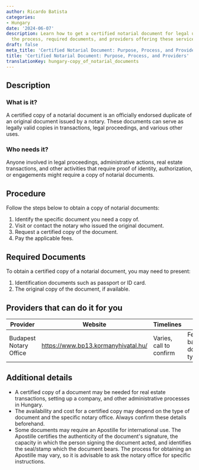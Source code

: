 ```yaml
---
author: Ricardo Batista
categories:
- Hungary
date: '2024-06-07'
description: Learn how to get a certified notarial document for legal use. Understand
  the process, required documents, and providers offering these services in Hungary.
draft: false
meta_title: 'Certified Notarial Document: Purpose, Process, and Providers'
title: 'Certified Notarial Document: Purpose, Process, and Providers'
translationKey: hungary-copy_of_notarial_documents
---
```




## Description
### What is it?
A certified copy of a notarial document is an officially endorsed duplicate of an original document issued by a notary. These documents can serve as legally valid copies in transactions, legal proceedings, and various other uses.

### Who needs it?
Anyone involved in legal proceedings, administrative actions, real estate transactions, and other activities that require proof of identity, authorization, or engagements might require a copy of notarial documents.

## Procedure
Follow the steps below to obtain a copy of notarial documents:

1. Identify the specific document you need a copy of.
2. Visit or contact the notary who issued the original document.
3. Request a certified copy of the document.
4. Pay the applicable fees.

## Required Documents
To obtain a certified copy of a notarial document, you may need to present:

1. Identification documents such as passport or ID card.
2. The original copy of the document, if available.

## Providers that can do it for you

| Provider                 | Website                      | Timelines  | Cost |
| ------------------------ | ---------------------------- | ---------- | ---- |
| Budapest Notary Office   | https://www.bp13.kormanyhivatal.hu/ | Varies, call to confirm | Fees vary based on document type |

## Additional details
- A certified copy of a document may be needed for real estate transactions, setting up a company, and other administrative processes in Hungary.
- The availability and cost for a certified copy may depend on the type of document and the specific notary office. Always confirm these details beforehand.
- Some documents may require an Apostille for international use. The Apostille certifies the authenticity of the document's signature, the capacity in which the person signing the document acted, and identifies the seal/stamp which the document bears. The process for obtaining an Apostille may vary, so it is advisable to ask the notary office for specific instructions.